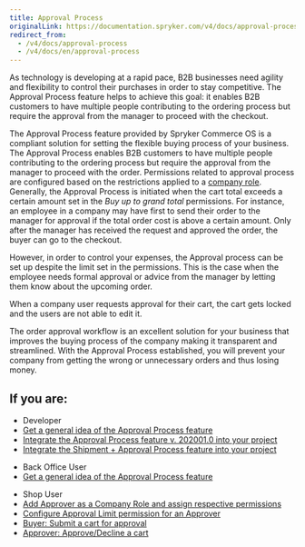 ```yaml
---
title: Approval Process
originalLink: https://documentation.spryker.com/v4/docs/approval-process
redirect_from:
  - /v4/docs/approval-process
  - /v4/docs/en/approval-process
---
```


As technology is developing at a rapid pace, B2B businesses need agility and flexibility to control their purchases in order to stay competitive. The Approval Process feature helps to achieve this goal: it enables B2B customers to have multiple people contributing to the ordering process but require the approval from the manager to proceed with the checkout. 

The Approval Process feature provided by Spryker Commerce OS is a compliant solution for setting the flexible buying process of your business. The Approval Process enables B2B customers to have multiple people contributing to the ordering process but require the approval from the manager to proceed with the order.  Permissions related to approval process are configured based on the restrictions applied to a [company role](/docs/scos/dev/features/202001.0/company-account-management/company-user-roles-and-permissions/company-user-roles-and-permissions-feature-overview.html). Generally, the Approval Process is initiated when the cart total exceeds a certain amount set in the *Buy up to grand total* permissions. For instance, an employee in a company may have first to send their order to the manager for approval if the total order cost is above a certain amount. Only after the manager has received the request and approved the order, the buyer can go to the checkout.

However, in order to control your expenses, the Approval process can be set up despite the limit set in the permissions. This is the case when the employee needs formal approval or advice from the manager by letting them know about the upcoming order.

When a company user requests approval for their cart, the cart gets locked and the users are not able to edit it.

The order approval workflow is an excellent solution for your business that improves the buying process of the company making it transparent and streamlined. With the Approval Process established, you will prevent your company from getting the wrong or unnecessary orders and thus losing money.

## If you are:

<div class="mr-container">
    <div class="mr-list-container">
        <!-- col1 -->
        <div class="mr-col">
            <ul class="mr-list mr-list-green">
                <li class="mr-title">Developer</li>
                <li><a href="https://documentation.spryker.com/v4/docs/approval-process-feature-overview-202001" class="mr-link">Get a general idea of the Approval Process feature</a></li>
                        <li><a href="https://documentation.spryker.com/v4/docs/approval-process-feature-integration" class="mr-link">Integrate the Approval Process feature v. 202001.0 into your project</a></li>
               <li><a href="https://documentation.spryker.com/v4/docs/shipment-approval-process-feature-integration" class="mr-link"> Integrate the Shipment + Approval Process feature into your project</a></li>
            </ul>
        </div>
        <!-- col2 -->
         <div class="mr-col">
            <ul class="mr-list mr-list-green">
                <li class="mr-title">Back Office User</li>
                <li><a href="https://documentation.spryker.com/v4/docs/approval-process-feature-overview-202001" class="mr-link">Get a general idea of the Approval Process feature</a></li>
            </ul>
        </div>
        <!-- col3 -->
        <div class="mr-col">
            <ul class="mr-list mr-list-red">
                <li class="mr-title">Shop User</li>
               <li><a href="https://documentation.spryker.com/v4/docs/approval-process-shop-guide#creating-the-approver---buyer-with-limit-roles" class="mr-link">Add Approver as a Company Role and assign respective permissions</a></li>
                <li><a href="https://documentation.spryker.com/v4/docs/approval-process-shop-guide#configuring-approve-up-to-grand-total-permission" class="mr-link">Configure Approval Limit permission for an Approver</a></li>
                <li><a href="https://documentation.spryker.com/v4/docs/approval-process-shop-guide#submitting-a-request-for-approval" class="mr-link">Buyer: Submit a cart for approval</a></li>
                <li><a href="https://documentation.spryker.com/v4/docs/approval-process-shop-guide#reviewing-the-request-by-an-approver" class="mr-link">Approver: Approve/Decline a cart</a></li>
                            </ul>
        </div>
    </div>
</div>
        
